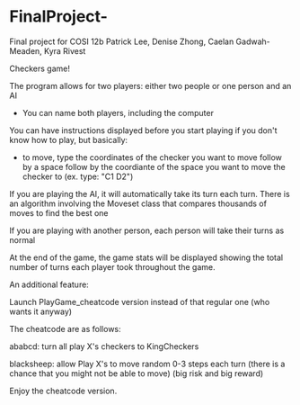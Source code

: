 # FinalProject-
Final project for COSI 12b
Patrick Lee, Denise Zhong, Caelan Gadwah-Meaden, Kyra Rivest

Checkers game!

The program allows for two players: either two people or one person and an AI
- You can name both players, including the computer

You can have instructions displayed before you start playing if you don't know how to play, but basically:
- to move, type the coordinates of the checker you want to move follow by a space follow by the coordiante of the space you want to move the checker to   (ex. type: "C1 D2")

If you are playing the AI, it will automatically take its turn each turn. There is an algorithm involving the Moveset class that compares thousands of moves to find the best one 

If you are playing with another person, each person will take their turns as normal

At the end of the game, the game stats will be displayed showing the total number of turns each player took throughout the game.


An additional feature:

Launch PlayGame_cheatcode version instead of that regular one (who wants it anyway)

The cheatcode are as follows:

ababcd: turn all play X's checkers to KingCheckers 

blacksheep: allow Play X's to move random 0-3 steps each turn (there is a chance that you might not be able to move)
                                                              (big risk and big reward)

Enjoy the cheatcode version. 
